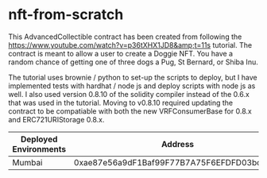 # nft-from-scratch
This AdvancedCollectible contract has been created from following the https://www.youtube.com/watch?v=p36tXHX1JD8&amp;t=11s tutorial. The contract is meant to allow a user to create a Doggie NFT. You have a random chance of getting one of three dogs a Pug, St Bernard, or Shiba Inu.

The tutorial uses brownie / python to set-up the scripts to deploy, but I have implemented tests with hardhat / node js and deploy scripts with node js as well. I also used version 0.8.10 of the solidity compiler instead of the 0.6.x that was used in the tutorial. Moving to v0.8.10 required updating the contract to be compatiable with both the new VRFConsumerBase for 0.8.x and ERC721URIStorage 0.8.x. 

| Deployed Environments | Address |
| ----------- | ----------- |
| Mumbai | 0xae87e56a9dF1Baf99F77B7A75F6EFDFD03bc41e5 |
